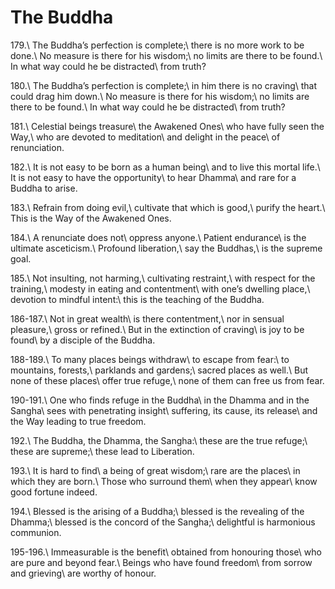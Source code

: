 The Buddha
==========

179.\\
The Buddha’s perfection is complete;\\
there is no more work to be done.\\
No measure is there for his wisdom;\\
no limits are there to be found.\\
In what way could he be distracted\\
from truth?

180.\\
The Buddha’s perfection is complete;\\
in him there is no craving\\
that could drag him down.\\
No measure is there for his wisdom;\\
no limits are there to be found.\\
In what way could he be distracted\\
from truth?

181.\\
Celestial beings treasure\\
the Awakened Ones\\
who have fully seen the Way,\\
who are devoted to meditation\\
and delight in the peace\\
of renunciation.

182.\\
It is not easy to be born as a human being\\
and to live this mortal life.\\
It is not easy to have the opportunity\\
to hear Dhamma\\
and rare for a Buddha to arise.

183.\\
Refrain from doing evil,\\
cultivate that which is good,\\
purify the heart.\\
This is the Way of the Awakened Ones.

184.\\
A renunciate does not\\
oppress anyone.\\
Patient endurance\\
is the ultimate asceticism.\\
Profound liberation,\\
say the Buddhas,\\
is the supreme goal.

185.\\
Not insulting, not harming,\\
cultivating restraint,\\
with respect for the training,\\
modesty in eating and contentment\\
with one’s dwelling place,\\
devotion to mindful intent:\\
this is the teaching of the Buddha.

186-187.\\
Not in great wealth\\
is there contentment,\\
nor in sensual pleasure,\\
gross or refined.\\
But in the extinction of craving\\
is joy to be found\\
by a disciple of the Buddha.

188-189.\\
To many places beings withdraw\\
to escape from fear:\\
to mountains, forests,\\
parklands and gardens;\\
sacred places as well.\\
But none of these places\\
offer true refuge,\\
none of them can free us from fear.

190-191.\\
One who finds refuge in the Buddha\\
in the Dhamma and in the Sangha\\
sees with penetrating insight\\
suffering, its cause, its release\\
and the Way leading to true freedom.

192.\\
The Buddha, the Dhamma, the Sangha:\\
these are the true refuge;\\
these are supreme;\\
these lead to Liberation.

193.\\
It is hard to find\\
a being of great wisdom;\\
rare are the places\\
in which they are born.\\
Those who surround them\\
when they appear\\
know good fortune indeed.

194.\\
Blessed is the arising of a Buddha;\\
blessed is the revealing of the Dhamma;\\
blessed is the concord of the Sangha;\\
delightful is harmonious communion.

195-196.\\
Immeasurable is the benefit\\
obtained from honouring those\\
who are pure and beyond fear.\\
Beings who have found freedom\\
from sorrow and grieving\\
are worthy of honour.
